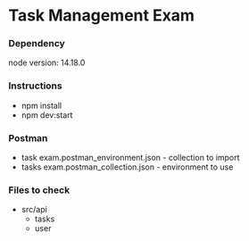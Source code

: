 # Task Management Exam

### Dependency
node version: 14.18.0

### Instructions
- npm install
- npm dev:start

### Postman
- task exam.postman_environment.json - collection to import
- tasks exam.postman_collection.json - environment to use

### Files to check
  - src/api
      - tasks
      - user